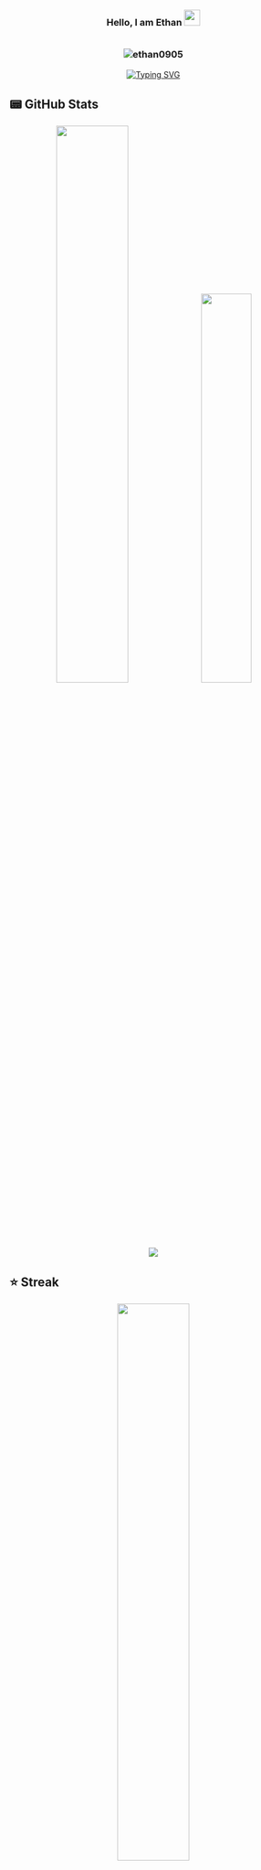 <h3 align="center">
  Hello, I am Ethan
  <img src="https://media.giphy.com/media/hvRJCLFzcasrR4ia7z/giphy.gif" width="28"><br></br>
	<p align="center"> <img src="https://komarev.com/ghpvc/?username=ethan0905&label=Profile%20views&color=0e75b6&style=flat" alt="ethan0905" /> </p>
</h3>

<p align="center">
	<a href="https://git.io/typing-svg"><img src="https://readme-typing-svg.herokuapp.com?font=Fira+Code&pause=1000&color=F70000&width=435&lines=Here+is+what+I+enjoy%3A;Artificial+intelligence;And;User+experience" alt="Typing SVG" />
	</a>
</p>

## 📟 GitHub Stats  
<p align="center">
	<img width="50%" src="https://github-readme-stats.vercel.app/api?username=ethan0905&show_icons=true&theme=dark" />
	<a href="https://github.com/anuraghazra/github-readme-stats">
  		<img width="41.8%" src="https://github-readme-stats.vercel.app/api/top-langs/?username=ethan0905&layout=compact&theme=dark" />
	</a>
</p>

<p align="center">
	<a href="https://linkedin.com/in/ethan-safar">
		<img src="https://img.shields.io/badge/LinkedIn-0077B5?style=for-the-badge&logo=linkedin&logoColor=white">
	</a>
</p>

## ⭐ Streak

<p align="center">
	<a href="https://git.io/streak-stats">
		<img width="50%" src="http://github-readme-streak-stats.herokuapp.com?user=ethan0905&theme=highcontrast&date_format=j%20M%5B%20Y%5D">
	</a>
</p>

![](https://hit.yhype.me/github/profile?user_id=77629339)
